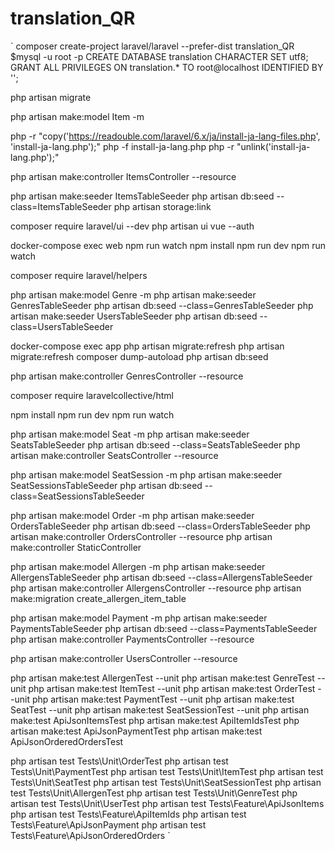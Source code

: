 # translation_QR

`
composer create-project laravel/laravel --prefer-dist translation_QR
$mysql -u root -p
CREATE DATABASE translation CHARACTER SET utf8;
GRANT ALL PRIVILEGES ON translation.* TO root@localhost IDENTIFIED BY '';

php artisan migrate


php artisan make:model Item -m

php -r "copy('https://readouble.com/laravel/6.x/ja/install-ja-lang-files.php', 'install-ja-lang.php');"
php -f install-ja-lang.php
php -r "unlink('install-ja-lang.php');"


php artisan make:controller ItemsController --resource

php artisan make:seeder ItemsTableSeeder
php artisan db:seed --class=ItemsTableSeeder
php artisan storage:link


composer require laravel/ui --dev
php artisan ui vue --auth

docker-compose exec web npm run watch
npm install
npm run dev
npm run watch


composer require laravel/helpers


php artisan make:model Genre -m
php artisan make:seeder GenresTableSeeder
php artisan db:seed --class=GenresTableSeeder
php artisan make:seeder UsersTableSeeder
php artisan db:seed --class=UsersTableSeeder

docker-compose exec app php artisan migrate:refresh
php artisan migrate:refresh
composer dump-autoload
php artisan db:seed

php artisan make:controller GenresController --resource

composer require laravelcollective/html

npm install
npm run dev
npm run watch





php artisan make:model Seat -m
php artisan make:seeder SeatsTableSeeder
php artisan db:seed --class=SeatsTableSeeder
php artisan make:controller SeatsController --resource

php artisan make:model SeatSession -m
php artisan make:seeder SeatSessionsTableSeeder
php artisan db:seed --class=SeatSessionsTableSeeder


php artisan make:model Order -m
php artisan make:seeder OrdersTableSeeder
php artisan db:seed --class=OrdersTableSeeder
php artisan make:controller OrdersController --resource
php artisan make:controller StaticController


php artisan make:model Allergen -m
php artisan make:seeder AllergensTableSeeder
php artisan db:seed --class=AllergensTableSeeder
php artisan make:controller AllergensController --resource
php artisan make:migration create_allergen_item_table

php artisan make:model Payment -m
php artisan make:seeder PaymentsTableSeeder
php artisan db:seed --class=PaymentsTableSeeder
php artisan make:controller PaymentsController --resource

php artisan make:controller UsersController --resource

php artisan make:test AllergenTest --unit
php artisan make:test GenreTest --unit
php artisan make:test ItemTest --unit
php artisan make:test OrderTest --unit
php artisan make:test PaymentTest --unit
php artisan make:test SeatTest --unit
php artisan make:test SeatSessionTest --unit
php artisan make:test ApiJsonItemsTest
php artisan make:test ApiItemIdsTest
php artisan make:test ApiJsonPaymentTest
php artisan make:test ApiJsonOrderedOrdersTest

php artisan test Tests\\Unit\\OrderTest
php artisan test Tests\\Unit\\PaymentTest
php artisan test Tests\\Unit\\ItemTest
php artisan test Tests\\Unit\\SeatTest
php artisan test Tests\\Unit\\SeatSessionTest
php artisan test Tests\\Unit\\AllergenTest
php artisan test Tests\\Unit\\GenreTest
php artisan test Tests\\Unit\\UserTest
php artisan test Tests\\Feature\\ApiJsonItems
php artisan test Tests\\Feature\\ApiItemIds
php artisan test Tests\\Feature\\ApiJsonPayment
php artisan test Tests\\Feature\\ApiJsonOrderedOrders
`